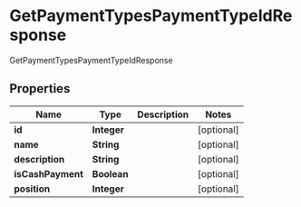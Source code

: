 

# GetPaymentTypesPaymentTypeIdResponse

GetPaymentTypesPaymentTypeIdResponse
## Properties

Name | Type | Description | Notes
------------ | ------------- | ------------- | -------------
**id** | **Integer** |  |  [optional]
**name** | **String** |  |  [optional]
**description** | **String** |  |  [optional]
**isCashPayment** | **Boolean** |  |  [optional]
**position** | **Integer** |  |  [optional]



